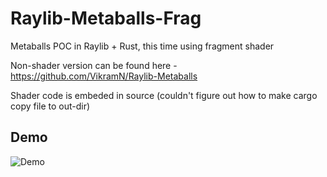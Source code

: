 # Raylib-Metaballs-Frag
Metaballs POC in Raylib + Rust, this time using fragment shader

Non-shader version can be found here - https://github.com/VikramN/Raylib-Metaballs

Shader code is embeded in source (couldn't figure out how to make cargo copy file to out-dir)

## Demo

![Demo](https://github.com/user-attachments/assets/a4cb3d90-a3a9-4294-aa02-5655e5aa2e5d)

